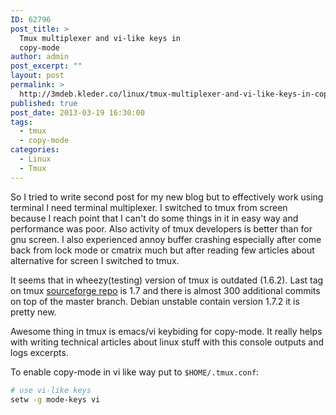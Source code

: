 ```yaml
---
ID: 62796
post_title: >
  Tmux multiplexer and vi-like keys in
  copy-mode
author: admin
post_excerpt: ""
layout: post
permalink: >
  http://3mdeb.kleder.co/linux/tmux-multiplexer-and-vi-like-keys-in-copy-mode/
published: true
post_date: 2013-03-19 16:30:00
tags:
  - tmux
  - copy-mode
categories:
  - Linux
  - Tmux
---
```

So I tried to write second post for my new blog but to effectively work using 
terminal I need terminal multiplexer. I switched to tmux from screen 
because I reach point that I can't do some things in it in easy way and
performance was poor. Also activity of tmux developers is better than for gnu 
screen. I also experienced annoy buffer crashing especially after come back from
lock mode or cmatrix much but after reading few articles about alternative for 
screen I switched to tmux.

It seems that in wheezy(testing) version of tmux is outdated (1.6.2). Last tag 
on tmux [sourceforge repo](http://sourceforge.net/p/tmux/tmux-code/?source=navbar)
is 1.7 and there is almost 300 additional commits on top of the master branch. 
Debian unstable contain version 1.7.2 it is pretty new.

Awesome thing in tmux is emacs/vi keybiding for copy-mode. It really helps with 
writing technical articles about linux stuff with this console outputs and logs 
excerpts.

To enable copy-mode in vi like way put to `$HOME/.tmux.conf`:
```bash
# use vi-like keys
setw -g mode-keys vi
```